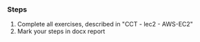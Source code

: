 
### Steps
1. Complete all exercises, described in "CCT - lec2 - AWS-EC2"
2. Mark your steps in docx report
